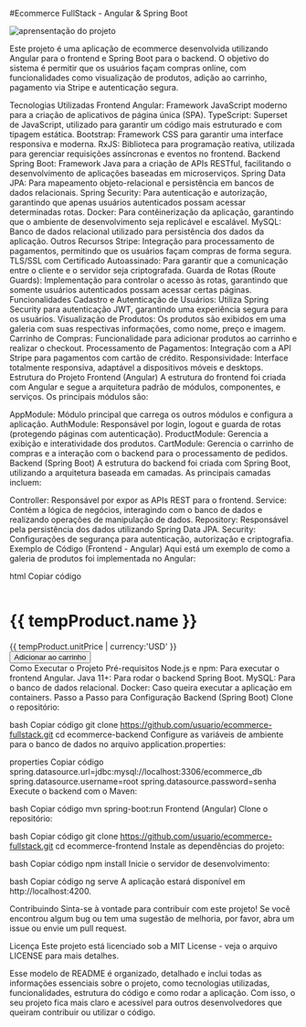 #Ecommerce FullStack - Angular & Spring Boot


 <img src="assets/angular.gif" alt="aprensentação do projeto">


Este projeto é uma aplicação de ecommerce desenvolvida utilizando Angular para o frontend e Spring Boot para o backend. O objetivo do sistema é permitir que os usuários façam compras online, com funcionalidades como visualização de produtos, adição ao carrinho, pagamento via Stripe e autenticação segura.


Tecnologias Utilizadas
Frontend
Angular: Framework JavaScript moderno para a criação de aplicativos de página única (SPA).
TypeScript: Superset de JavaScript, utilizado para garantir um código mais estruturado e com tipagem estática.
Bootstrap: Framework CSS para garantir uma interface responsiva e moderna.
RxJS: Biblioteca para programação reativa, utilizada para gerenciar requisições assíncronas e eventos no frontend.
Backend
Spring Boot: Framework Java para a criação de APIs RESTful, facilitando o desenvolvimento de aplicações baseadas em microserviços.
Spring Data JPA: Para mapeamento objeto-relacional e persistência em bancos de dados relacionais.
Spring Security: Para autenticação e autorização, garantindo que apenas usuários autenticados possam acessar determinadas rotas.
Docker: Para contêinerização da aplicação, garantindo que o ambiente de desenvolvimento seja replicável e escalável.
MySQL: Banco de dados relacional utilizado para persistência dos dados da aplicação.
Outros Recursos
Stripe: Integração para processamento de pagamentos, permitindo que os usuários façam compras de forma segura.
TLS/SSL com Certificado Autoassinado: Para garantir que a comunicação entre o cliente e o servidor seja criptografada.
Guarda de Rotas (Route Guards): Implementação para controlar o acesso às rotas, garantindo que somente usuários autenticados possam acessar certas páginas.
Funcionalidades
Cadastro e Autenticação de Usuários: Utiliza Spring Security para autenticação JWT, garantindo uma experiência segura para os usuários.
Visualização de Produtos: Os produtos são exibidos em uma galeria com suas respectivas informações, como nome, preço e imagem.
Carrinho de Compras: Funcionalidade para adicionar produtos ao carrinho e realizar o checkout.
Processamento de Pagamentos: Integração com a API Stripe para pagamentos com cartão de crédito.
Responsividade: Interface totalmente responsiva, adaptável a dispositivos móveis e desktops.
Estrutura do Projeto
Frontend (Angular)
A estrutura do frontend foi criada com Angular e segue a arquitetura padrão de módulos, componentes, e serviços. Os principais módulos são:

AppModule: Módulo principal que carrega os outros módulos e configura a aplicação.
AuthModule: Responsável por login, logout e guarda de rotas (protegendo páginas com autenticação).
ProductModule: Gerencia a exibição e interatividade dos produtos.
CartModule: Gerencia o carrinho de compras e a interação com o backend para o processamento de pedidos.
Backend (Spring Boot)
A estrutura do backend foi criada com Spring Boot, utilizando a arquitetura baseada em camadas. As principais camadas incluem:

Controller: Responsável por expor as APIs REST para o frontend.
Service: Contém a lógica de negócios, interagindo com o banco de dados e realizando operações de manipulação de dados.
Repository: Responsável pela persistência dos dados utilizando Spring Data JPA.
Security: Configurações de segurança para autenticação, autorização e criptografia.
Exemplo de Código (Frontend - Angular)
Aqui está um exemplo de como a galeria de produtos foi implementada no Angular:

html
Copiar código
<!-- Loop sobre a coleção de produtos -->
<div *ngFor="let tempProduct of products" class="col-md-3">
  <div class="product-box">
    <img [src]="tempProduct.imageUrl" class="img-responsive">
    <h1>{{ tempProduct.name }}</h1>
    <div class="price">{{ tempProduct.unitPrice | currency:'USD' }}</div>
    <button (click)="addToCart(tempProduct)" class="primary-btn">Adicionar ao carrinho</button>
  </div>
</div>
Como Executar o Projeto
Pré-requisitos
Node.js e npm: Para executar o frontend Angular.
Java 11+: Para rodar o backend Spring Boot.
MySQL: Para o banco de dados relacional.
Docker: Caso queira executar a aplicação em containers.
Passo a Passo para Configuração
Backend (Spring Boot)
Clone o repositório:

bash
Copiar código
git clone https://github.com/usuario/ecommerce-fullstack.git
cd ecommerce-backend
Configure as variáveis de ambiente para o banco de dados no arquivo application.properties:

properties
Copiar código
spring.datasource.url=jdbc:mysql://localhost:3306/ecommerce_db
spring.datasource.username=root
spring.datasource.password=senha
Execute o backend com o Maven:

bash
Copiar código
mvn spring-boot:run
Frontend (Angular)
Clone o repositório:

bash
Copiar código
git clone https://github.com/usuario/ecommerce-fullstack.git
cd ecommerce-frontend
Instale as dependências do projeto:

bash
Copiar código
npm install
Inicie o servidor de desenvolvimento:

bash
Copiar código
ng serve
A aplicação estará disponível em http://localhost:4200.

Contribuindo
Sinta-se à vontade para contribuir com este projeto! Se você encontrou algum bug ou tem uma sugestão de melhoria, por favor, abra um issue ou envie um pull request.

Licença
Este projeto está licenciado sob a MIT License - veja o arquivo LICENSE para mais detalhes.

Esse modelo de README é organizado, detalhado e inclui todas as informações essenciais sobre o projeto, como tecnologias utilizadas, funcionalidades, estrutura do código e como rodar a aplicação. Com isso, o seu projeto fica mais claro e acessível para outros desenvolvedores que queiram contribuir ou utilizar o código.

